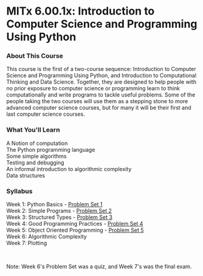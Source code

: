 # MITx 6.00.1x: Introduction to Computer Science and Programming Using Python


### About This Course

This course is the first of a two-course sequence: Introduction to Computer Science and Programming Using Python, and Introduction to Computational Thinking and Data Science. Together, they are designed to help people with no prior exposure to computer science or programming learn to think computationally and write programs to tackle useful problems. Some of the people taking the two courses will use them as a stepping stone to more advanced computer science courses, but for many it will be their first and last computer science courses.


### What You'll Learn

A Notion of computation  
The Python programming language  
Some simple algorithms  
Testing and debugging  
An informal introduction to algorithmic complexity  
Data structures


### Syllabus

Week 1: Python Basics - [Problem Set 1](https://github.com/adamelliotfields/mitx-6001x/tree/master/problem_set-1)  
Week 2: Simple Programs - [Problem Set 2](https://github.com/adamelliotfields/mitx-6001x/tree/master/problem_set-2)  
Week 3: Structured Types - [Problem Set 3](https://github.com/adamelliotfields/mitx-6001x/tree/master/problem_set-3)  
Week 4: Good Programming Practices - [Problem Set 4](https://github.com/adamelliotfields/mitx-6001x/tree/master/problem_set-4)  
Week 5: Object Oriented Programming - [Problem Set 5](https://github.com/adamelliotfields/mitx-6001x/tree/master/problem_set-5)  
Week 6: Algorithmic Complexity  
Week 7: Plotting

<br />

Note: Week 6's Problem Set was a quiz, and Week 7's was the final exam.
